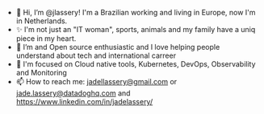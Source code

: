 - 👋 Hi, I’m @jlassery! I'm a Brazilian working and living in Europe, now I'm in Netherlands.
- ✨ I'm not just an "IT woman", sports, animals and my family have a uniq piece in my heart. 
- 💞️ I’m and Open source enthusiastic and I love helping people understand about tech and international carreer 
- 🌱 I'm focused on Cloud native tools, Kubernetes, DevOps, Observability and Monitoring
- 📫 How to reach me: jadellassery@gmail.com or jade.lassery@datadoghq.com and https://www.linkedin.com/in/jadelassery/

<!---
jlassery/jlassery is a ✨ special ✨ repository because its `README.md` (this file) appears on your GitHub profile.
You can click the Preview link to take a look at your changes.
--->
